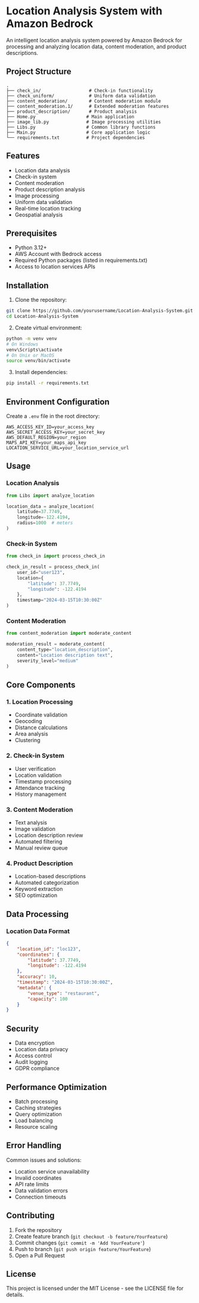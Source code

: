 # Location Analysis System with Amazon Bedrock

An intelligent location analysis system powered by Amazon Bedrock for processing and analyzing location data, content moderation, and product descriptions.

## Project Structure

```
.
├── check_in/                  # Check-in functionality
├── check_uniform/             # Uniform data validation
├── content_moderation/        # Content moderation module
├── content_moderation.1/      # Extended moderation features
├── product_description/       # Product analysis
├── Home.py                   # Main application
├── image_lib.py              # Image processing utilities
├── Libs.py                   # Common library functions
├── Main.py                   # Core application logic
└── requirements.txt          # Project dependencies
```

## Features

- Location data analysis
- Check-in system
- Content moderation
- Product description analysis
- Image processing
- Uniform data validation
- Real-time location tracking
- Geospatial analysis

## Prerequisites

- Python 3.12+
- AWS Account with Bedrock access
- Required Python packages (listed in requirements.txt)
- Access to location services APIs

## Installation

1. Clone the repository:
```bash
git clone https://github.com/yourusername/Location-Analysis-System.git
cd Location-Analysis-System
```

2. Create virtual environment:
```bash
python -m venv venv
# On Windows
venv\Scripts\activate
# On Unix or MacOS
source venv/bin/activate
```

3. Install dependencies:
```bash
pip install -r requirements.txt
```

## Environment Configuration

Create a `.env` file in the root directory:
```
AWS_ACCESS_KEY_ID=your_access_key
AWS_SECRET_ACCESS_KEY=your_secret_key
AWS_DEFAULT_REGION=your_region
MAPS_API_KEY=your_maps_api_key
LOCATION_SERVICE_URL=your_location_service_url
```

## Usage

### Location Analysis

```python
from Libs import analyze_location

location_data = analyze_location(
    latitude=37.7749,
    longitude=-122.4194,
    radius=1000  # meters
)
```

### Check-in System

```python
from check_in import process_check_in

check_in_result = process_check_in(
    user_id="user123",
    location={
        "latitude": 37.7749,
        "longitude": -122.4194
    },
    timestamp="2024-03-15T10:30:00Z"
)
```

### Content Moderation

```python
from content_moderation import moderate_content

moderation_result = moderate_content(
    content_type="location_description",
    content="Location description text",
    severity_level="medium"
)
```

## Core Components

### 1. Location Processing
- Coordinate validation
- Geocoding
- Distance calculations
- Area analysis
- Clustering

### 2. Check-in System
- User verification
- Location validation
- Timestamp processing
- Attendance tracking
- History management

### 3. Content Moderation
- Text analysis
- Image validation
- Location description review
- Automated filtering
- Manual review queue

### 4. Product Description
- Location-based descriptions
- Automated categorization
- Keyword extraction
- SEO optimization

## Data Processing

### Location Data Format
```json
{
    "location_id": "loc123",
    "coordinates": {
        "latitude": 37.7749,
        "longitude": -122.4194
    },
    "accuracy": 10,
    "timestamp": "2024-03-15T10:30:00Z",
    "metadata": {
        "venue_type": "restaurant",
        "capacity": 100
    }
}
```

## Security

- Data encryption
- Location data privacy
- Access control
- Audit logging
- GDPR compliance

## Performance Optimization

- Batch processing
- Caching strategies
- Query optimization
- Load balancing
- Resource scaling

## Error Handling

Common issues and solutions:
- Location service unavailability
- Invalid coordinates
- API rate limits
- Data validation errors
- Connection timeouts

## Contributing

1. Fork the repository
2. Create feature branch (`git checkout -b feature/YourFeature`)
3. Commit changes (`git commit -m 'Add YourFeature'`)
4. Push to branch (`git push origin feature/YourFeature`)
5. Open a Pull Request

## License

This project is licensed under the MIT License - see the LICENSE file for details.